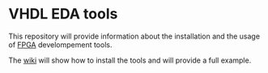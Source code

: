 # VHDL EDA tools
This repository will provide information about the installation and the usage of [FPGA](https://en.wikipedia.org/wiki/Field-programmable_gate_array) develompement tools.

The [wiki](https://github.com/fcorthay/VHDL-EDA/wiki) will show how to install the tools and will provide a full example.
